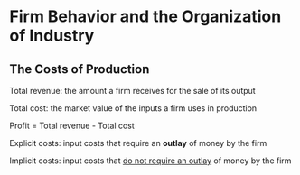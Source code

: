 # Firm Behavior and the Organization of Industry

## The Costs of Production

Total revenue: the amount a firm receives for the sale of its output

Total cost: the market value of the inputs a firm uses in production

Profit = Total revenue - Total cost

Explicit costs: input costs that require an **outlay** of money by the firm

Implicit costs: input costs that <u>do not require an outlay</u> of money by the firm

